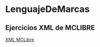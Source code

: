 # LenguajeDeMarcas


## Ejercicios  XML de MCLIBRE 

[XML MCLibre](https://www.mclibre.org/consultar/xml/index.html)
